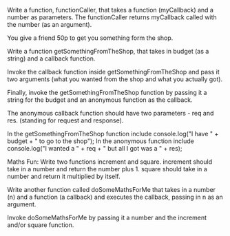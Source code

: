 Write a function, functionCaller, that takes a function (myCallback) and a number as parameters. The functionCaller returns myCallback called with the number (as an argument).

You give a friend 50p to get you something form the shop.

Write a function getSomethingFromTheShop, that takes in budget (as a string) and a callback function.

Invoke the callback function inside getSomethingFromTheShop and pass it two arguments (what you wanted from the shop and what you actually got).

Finally, invoke the getSomethingFromTheShop function by passing it a string for the budget and an anonymous function as the callback.

The anonymous callback function should have two parameters - req and res. (standing for request and response).

In the getSomethingFromTheShop function include console.log("I have " + budget + " to go to the shop"); In the anonymous function include console.log("I wanted a " + req + " but all I got was a " + res);

Maths Fun: Write two functions increment and square. increment should take in a number and return the number plus 1. square should take in a number and return it multiplied by itself.

Write another function called doSomeMathsForMe that takes in a number (n) and a function (a callback) and executes the callback, passing in n as an argument.

Invoke doSomeMathsForMe by passing it a number and the increment and/or square function.